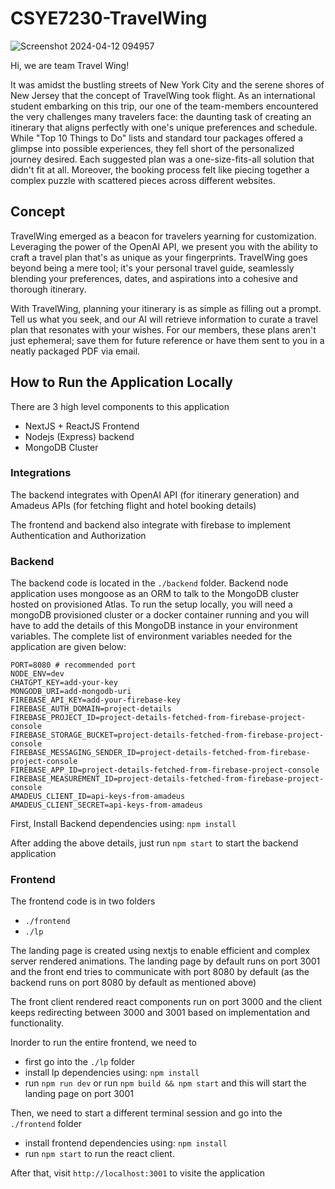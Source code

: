 # CSYE7230-TravelWing
![Screenshot 2024-04-12 094957](https://github.com/Sheetalpujarii/CSYE7230-TravelWing/assets/62785078/7ef90dca-f230-4f96-a18b-642cd611568e)

Hi, we are team Travel Wing!

It was amidst the bustling streets of New York City and the serene shores of New Jersey that the concept of TravelWing took flight. As an international student embarking on this trip, our one of the team-members encountered the very challenges many travelers face: the daunting task of creating an itinerary that aligns perfectly with one's unique preferences and schedule. While "Top 10 Things to Do" lists and standard tour packages offered a glimpse into possible experiences, they fell short of the personalized journey desired. Each suggested plan was a one-size-fits-all solution that didn't fit at all. Moreover, the booking process felt like piecing together a complex puzzle with scattered pieces across different websites.

## Concept

TravelWing emerged as a beacon for travelers yearning for customization. Leveraging the power of the OpenAI API, we present you with the ability to craft a travel plan that's as unique as your fingerprints. TravelWing goes beyond being a mere tool; it's your personal travel guide, seamlessly blending your preferences, dates, and aspirations into a cohesive and thorough itinerary.

With TravelWing, planning your itinerary is as simple as filling out a prompt. Tell us what you seek, and our AI will retrieve information to curate a travel plan that resonates with your wishes. For our members, these plans aren't just ephemeral; save them for future reference or have them sent to you in a neatly packaged PDF via email.

## How to Run the Application Locally

There are 3 high level components to this application

- NextJS + ReactJS Frontend
- Nodejs (Express) backend
- MongoDB Cluster

### Integrations

The backend integrates with OpenAI API (for itinerary generation) and Amadeus APIs (for fetching flight and hotel booking details)

The frontend and backend also integrate with firebase to implement Authentication and Authorization

### Backend

The backend code is located in the ```./backend``` folder. Backend node application uses mongoose as an ORM to talk to the MongoDB cluster hosted on provisioned Atlas. To run the setup locally, you will need a mongoDB provisioned cluster or a docker container running and you will have to add the details of this MongoDB instance in your environment variables. The complete list of environment variables needed for the application are given below:

```
PORT=8080 # recommended port 
NODE_ENV=dev
CHATGPT_KEY=add-your-key
MONGODB_URI=add-mongodb-uri
FIREBASE_API_KEY=add-your-firebase-key
FIREBASE_AUTH_DOMAIN=project-details
FIREBASE_PROJECT_ID=project-details-fetched-from-firebase-project-console
FIREBASE_STORAGE_BUCKET=project-details-fetched-from-firebase-project-console
FIREBASE_MESSAGING_SENDER_ID=project-details-fetched-from-firebase-project-console
FIREBASE_APP_ID=project-details-fetched-from-firebase-project-console
FIREBASE_MEASUREMENT_ID=project-details-fetched-from-firebase-project-console
AMADEUS_CLIENT_ID=api-keys-from-amadeus
AMADEUS_CLIENT_SECRET=api-keys-from-amadeus

```

First, Install Backend dependencies using:  ```npm install```

After adding the above details, just run ```npm start``` to start the backend application

### Frontend

The frontend code is in two folders
- ```./frontend```
- ```./lp```


The landing page is created using nextjs to enable efficient and complex server rendered animations. The landing page by default runs on port 3001 and the front end tries to communicate with port 8080 by default (as the backend runs on port 8080 by default as mentioned above)

The front client rendered react components run on port 3000 and the client keeps redirecting between 3000 and 3001 based on implementation and functionality. 

Inorder to run the entire frontend, we need to 
- first go into the ```./lp``` folder
- install lp dependencies using:  ```npm install```
- run ```npm run dev``` or run ```npm build && npm start``` and this will start the landing page on port 3001

Then, we need to start a different terminal session and go into the ```./frontend``` folder
- install frontend dependencies using: ```npm install```
- run ```npm start``` to run the react client.

After that, visit ```http://localhost:3001``` to visite the application




